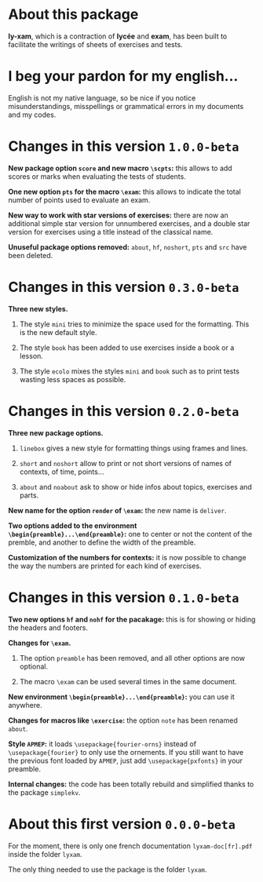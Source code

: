 About this package
==================

**ly-xam**, which is a contraction of **lycée** and **exam**, has been built to facilitate the writings of sheets of exercises and tests.


I beg your pardon for my english...
===================================

English is not my native language, so be nice if you notice misunderstandings, misspellings or grammatical errors in my documents and my codes.


<!--  - ->
Incoming new version...
=======================
<!-- -->


Changes in this version `1.0.0-beta`
====================================

**New package option ``score`` and new macro ``\scpts``:** this allows to add scores or marks when evaluating the tests of students.


**One new option ``pts`` for the macro ``\exam``:** this allows to indicate the total number of points used to evaluate an exam.


**New way to work with star versions of exercises:** there are now an additional simple star version for unnumbered exercises, and a double star version for exercises using a title instead of the classical name.


**Unuseful package options removed:** ``about``, ``hf``, ``noshort``, ``pts`` and ``src`` have been deleted.


Changes in this version `0.3.0-beta`
====================================

**Three new styles.**

  1) The style ``mini`` tries to minimize the space used for the formatting. This is the new default style.

  2) The style ``book`` has been added to use exercises inside a book or a lesson.

  3) The style ``ecolo`` mixes the styles ``mini`` and ``book`` such as to print tests wasting less spaces as possible.


Changes in this version `0.2.0-beta`
====================================

**Three new package options.**

  1) ``linebox`` gives a new style for formatting things using frames and lines.

  2) ``short`` and ``noshort`` allow to print or not short versions of names of contexts, of time, points...

  3) ``about`` and ``noabout`` ask to show or hide infos about topics, exercises and parts.


**New name for the option ``render`` of ``\exam``:** the new name is ``deliver``.


**Two options added to the environment `\begin{preamble}...\end{preamble}`:** one to center or not the content of the premble, and another to define the width of the preamble.


**Customization of the numbers for contexts:** it is now possible to change the way the numbers are printed for each kind of exercises.


Changes in this version `0.1.0-beta`
====================================

**Two new options ``hf`` and ``nohf`` for the pacakage:** this is for showing or hiding the headers and footers.


**Changes for `\exam`.**

  1) The option `preamble` has been removed, and all other options are now optional.

  2) The macro `\exam` can be used several times in the same document.


**New environment `\begin{preamble}...\end{preamble}`:** you can use it anywhere.


**Changes for macros like `\exercise`:** the option `note` has been renamed `about`.


**Style `APMEP`:** it loads ``\usepackage{fourier-orns}`` instead of ``\usepackage{fourier}`` to only use the ornements. If you still want to have the previous font loaded by `APMEP`, just add ``\usepackage{pxfonts}`` in your preamble.


**Internal changes:** the code has been totally rebuild and simplified thanks to the package `simplekv`.


About this first version `0.0.0-beta`
=====================================

For the moment, there is only one french documentation `lyxam-doc[fr].pdf` inside the folder `lyxam`.

The only thing needed to use the package is the folder `lyxam`.
